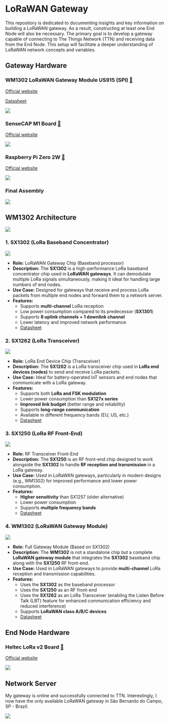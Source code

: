# LoRaWAN Gateway

This repository is dedicated to documenting insights and key information on building a LoRaWAN gateway. As a result, constructing at least one End Node will also be necessary. The primary goal is to develop a gateway capable of connecting to The Things Network (TTN) and receiving data from the End Node. This setup will facilitate a deeper understanding of LoRaWAN network concepts and variables.

## Gateway Hardware

### WM1302 LoRaWAN Gateway Module US915 (SPI) <a href="https://www.seeedstudio.com/WM1302-LoRaWAN-Gateway-Module-SPI-US915-SKY66420-p-5455.html">🔗</a>
[Official website](https://www.seeedstudio.com)

[Datasheet](datasheets/WM1302.pdf)

![](assets/WM1302.png)

### SenseCAP M1 Board <a href="https://www.sensecapmx.com/docs/sensecap-m1/overview/">🔗</a>
[Official website](https://www.sensecapmx.com)

![](assets/SenseCAP_M1_v1.1.png)

### Raspberry Pi Zero 2W <a href="https://www.raspberrypi.com/products/raspberry-pi-zero-2-w/">🔗</a>
[Official website](https://www.raspberrypi.com)

![](assets/RPi_Zero_2W.png)

### Final Assembly
![](assets/RPi_SenseCAP.png)


## WM1302 Architecture
![](assets/WM1302_diagram.png)

### 1. SX1302 (LoRa Baseband Concentrator)
![](assets/SX1302.png)
- **Role:** LoRaWAN Gateway Chip (Baseband processor)
- **Description:** The **SX1302** is a high-performance LoRa baseband concentrator chip used in **LoRaWAN gateways**. It can demodulate multiple LoRa signals simultaneously, making it ideal for handling large numbers of end nodes.
- **Use Case:** Designed for gateways that receive and process LoRa packets from multiple end nodes and forward them to a network server.
- **Features:**
  - Supports **multi-channel** LoRa reception
  - Low power consumption compared to its predecessor (**SX1301**)
  - Supports **8 uplink channels + 1 downlink channel**
  - Lower latency and improved network performance
  - [Datasheet](datasheets/SX1302.pdf)

### 2. SX1262 (LoRa Transceiver)
![](assets/SX1262.png)
- **Role:** LoRa End Device Chip (Transceiver)
- **Description:** The **SX1262** is a LoRa transceiver chip used in **LoRa end devices (nodes)** to send and receive LoRa packets.
- **Use Case:** Ideal for battery-operated IoT sensors and end nodes that communicate with a LoRa gateway.
- **Features:**
  - Supports both **LoRa and FSK modulation**
  - Lower power consumption than **SX127x series**
  - **Improved link budget** (better range and reliability)
  - Supports **long-range communication**
  - Available in different frequency bands (EU, US, etc.)
  - [Datasheet](datasheets/SX1262.pdf)

### 3. SX1250 (LoRa RF Front-End)
![](assets/SX1250.png)
- **Role:** RF Transceiver Front-End
- **Description:** The **SX1250** is an RF front-end chip designed to work alongside the **SX1302** to handle **RF reception and transmission** in a LoRa gateway.
- **Use Case:** Used in LoRaWAN gateways, particularly in modern designs (e.g., WM1302) for improved performance and lower power consumption.
- **Features:**
  - **Higher sensitivity** than SX1257 (older alternative)
  - Lower power consumption
  - Supports **multiple frequency bands**
  - [Datasheet](datasheets/SX1250.pdf)
 
### 4. WM1302 (LoRaWAN Gateway Module)
![](assets/WM1302_preview.png)
- **Role:** Full Gateway Module (Based on SX1302)
- **Description:** The **WM1302** is not a standalone chip but a complete **LoRaWAN gateway module** that integrates the **SX1302** baseband chip along with the **SX1250** RF front-end.
- **Use Case:** Used in LoRaWAN gateways to provide **multi-channel** LoRa reception and transmission capabilities.
- **Features:**
  - Uses the **SX1302** as the baseband processor
  - Uses the **SX1250** as an RF front-end
  - Uses the **SX1262** as an LoRa Transceiver (enabling the Listen Before Talk (LBT) feature for enhanced communication efficiency and reduced interference)
  - Supports **LoRaWAN class A/B/C devices**
  - [Datasheet](datasheets/WM1302.pdf)

## End Node Hardware

### Heltec LoRa v2 Board <a href="https://heltec.org/project/wifi-lora-32v2/">🔗</a>
[Official website](https://heltec.org)

![](assets/Heltec_LoRa_v2.png)

## Network Server

My gateway is online and successfully connected to TTN. Interestingly, I now have the only available LoRaWAN gateway in São Bernardo do Campo, SP - Brazil.

![](assets/TTN_Mapper.png)
